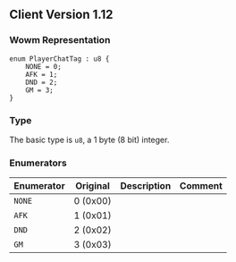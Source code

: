 ## Client Version 1.12

### Wowm Representation
```rust,ignore
enum PlayerChatTag : u8 {
    NONE = 0;    
    AFK = 1;    
    DND = 2;    
    GM = 3;    
}
```
### Type
The basic type is `u8`, a 1 byte (8 bit) integer.
### Enumerators
| Enumerator | Original  | Description | Comment |
| --------- | -------- | ----------- | ------- |
| `NONE` | 0 (0x00) |  |  |
| `AFK` | 1 (0x01) |  |  |
| `DND` | 2 (0x02) |  |  |
| `GM` | 3 (0x03) |  |  |
